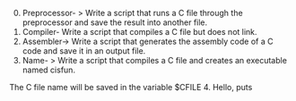 0. Preprocessor- > Write a script that runs a C file through the preprocessor and save the result into another file.
1. Compiler- Write a script that compiles a C file but does not link.
2. Assembler-> Write a script that generates the assembly code of a C code and save it in an output file.
3. Name- > Write a script that compiles a C file and creates an executable named cisfun.

The C file name will be saved in the variable $CFILE
4.  Hello, puts
